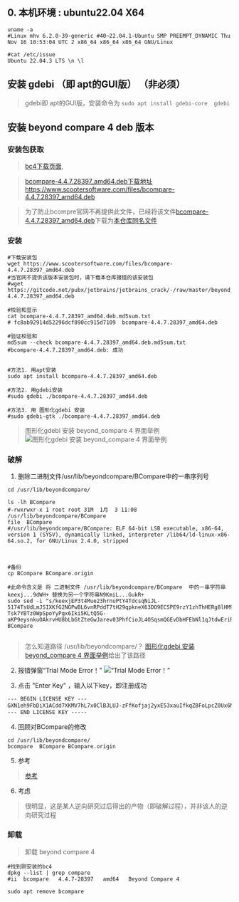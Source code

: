 ## 0. 本机环境 : ubuntu22.04 X64
```shell
uname -a
#Linux mhv 6.2.0-39-generic #40~22.04.1-Ubuntu SMP PREEMPT_DYNAMIC Thu Nov 16 10:53:04 UTC 2 x86_64 x86_64 x86_64 GNU/Linux

#cat /etc/issue
Ubuntu 22.04.3 LTS \n \l
```


## 安装 gdebi （即 apt的GUI版）  （非必须） 

> gdebi即 apt的GUI版，安装命令为  ```sudo apt install gdebi-core  gdebi```




## 安装 beyond compare 4 deb 版本
### 安装包获取

> [bc4下载页面](https://www.scootersoftware.com/download), 

> [bcompare-4.4.7.28397_amd64.deb下载地址 https://www.scootersoftware.com/files/bcompare-4.4.7.28397_amd64.deb ](https://www.scootersoftware.com/files/bcompare-4.4.7.28397_amd64.deb)

> 为了防止bcompre官网不再提供此文件，已经将该文件[bcompare-4.4.7.28397_amd64.deb](https://www.scootersoftware.com/files/bcompare-4.4.7.28397_amd64.deb)下载为[本仓库同名文件](https://gitcode.net/pubx/jetbrains/jetbrains_crack/-/raw/master/beyond_compare/bcompare-4.4.7.28397_amd64.deb)

###  安装
```shell
#下载安装包
wget https://www.scootersoftware.com/files/bcompare-4.4.7.28397_amd64.deb
#当官网不提供该版本安装包时，请下载本仓库报错的该安装包
#wget https://gitcode.net/pubx/jetbrains/jetbrains_crack/-/raw/master/beyond_compare/bcompare-4.4.7.28397_amd64.deb

#校验和显示
cat bcompare-4.4.7.28397_amd64.deb.md5sum.txt
# fc8ab92914d52296dcf890cc915d7109  bcompare-4.4.7.28397_amd64.deb

#验证校验和
md5sum --check bcompare-4.4.7.28397_amd64.deb.md5sum.txt
#bcompare-4.4.7.28397_amd64.deb: 成功


#方法1. 用apt安装
sudo apt install bcompare-4.4.7.28397_amd64.deb

#方法2. 用gdebi安装
#sudo gdebi ./bcompare-4.4.7.28397_amd64.deb

#方法3. 用 图形化gdebi 安装
#sudo gdebi-gtk ./bcompare-4.4.7.28397_amd64.deb

```

> 图形化gdebi 安装 beyond_compare 4 界面举例
![图形化gdebi 安装 beyond_compare 4 界面举例](https://gitcode.net/pubx/jetbrains/jetbrains_crack/-/raw/master/beyond_compare/gdebi-gtk-demo.png)


### 破解
1.  删除二进制文件/usr/lib/beyondcompare/BCompare中的一串序列号 
```shell
cd /usr/lib/beyondcompare/

ls -lh BCompare
#-rwxrwxr-x 1 root root 31M  1月  3 11:08 /usr/lib/beyondcompare/BCompare
file  BCompare
#/usr/lib/beyondcompare/BCompare: ELF 64-bit LSB executable, x86-64, version 1 (SYSV), dynamically linked, interpreter /lib64/ld-linux-x86-64.so.2, for GNU/Linux 2.4.0, stripped



#备份
cp BCompare BCompare.origin

#此命令含义是 将 二进制文件 /usr/lib/beyondcompare/BCompare  中的一串字符串keexj...9dWH+ 替换为另一个字符串N9KmiL...GukR+ 
sudo sed -i "s/keexjEP3t4Mue23hrnuPtY4TdcsqNiJL-5174TsUdLmJSIXKfG2NGPwBL6vnRPddT7tH29qpkneX63DO9ECSPE9rzY1zhThHERg8lHM9IBFT+rVuiY823aQJuqzxCKIE1bcDqM4wgW01FH6oCBP1G4ub01xmb4BGSUG6ZrjxWHJyNLyIlGvOhoY2HAYzEtzYGwxFZn2JZ66o4RONkXjX0DF9EzsdUef3UAS+JQ+fCYReLawdjEe6tXCv88GKaaPKWxCeaUL9PejICQgRQOLGOZtZQkLgAelrOtehxz5ANOOqCaJgy2mJLQVLM5SJ9Dli909c5ybvEhVmIC0dc9dWH+/N9KmiLVlKMU7RJqnE+WXEEPI1SgglmfmLc1yVH7dqBb9ehOoKG9UE+HAE1YvH1XX2XVGeEqYUY-Tsk7YBTz0WpSpoYyPgx6Iki5KLtQ5G-aKP9eysnkuOAkrvHU8bLbGtZteGwJarev03PhfCioJL4OSqsmQGEvDbHFEbNl1qJtdwEriR+VNZts9vNNLk7UGfeNwIiqpxjk4Mn09nmSd8FhM4ifvcaIbNCRoMPGl6KU12iseSe+w+1kFsLhX+OhQM8WXcWV10cGqBzQE9OqOLUcg9n0krrR3KrohstS9smTwEx9olyLYppvC0p5i7dAx2deWvM1ZxKNs0BvcXGukR+/g" BCompare


```

> 怎么知道路径 /usr/lib/beyondcompare/？  [图形化gdebi 安装 beyond_compare 4 界面举例](https://gitcode.net/pubx/jetbrains/jetbrains_crack/-/raw/master/beyond_compare/gdebi-gtk-demo.png)给出了该路径

2. 报错弹窗“Trial Mode Error！”
![“Trial Mode Error！”](https://gitcode.net/pubx/jetbrains/jetbrains_crack/-/raw/master/beyond_compare/beyond_compare_4_Trial_Mode_Error.png)

3. 点击 "Enter Key" ，输入以下key，即注册成功
```txt
--- BEGIN LICENSE KEY ---
GXN1eh9FbDiX1ACdd7XKMV7hL7x0ClBJLUJ-zFfKofjaj2yxE53xauIfkqZ8FoLpcZ0Ux6McTyNmODDSvSIHLYhg1QkTxjCeSCk6ARz0ABJcnUmd3dZYJNWFyJun14rmGByRnVPL49QH+Rs0kjRGKCB-cb8IT4Gf0Ue9WMQ1A6t31MO9jmjoYUeoUmbeAQSofvuK8GN1rLRv7WXfUJ0uyvYlGLqzq1ZoJAJDyo0Kdr4ThF-IXcv2cxVyWVW1SaMq8GFosDEGThnY7C-SgNXW30jqAOgiRjKKRX9RuNeDMFqgP2cuf0NMvyMrMScnM1ZyiAaJJtzbxqN5hZOMClUTE+++
--- END LICENSE KEY -----
```

4. 回顾对BCompare的修改
```shell
cd /usr/lib/beyondcompare/
bcompare  BCompare BCompare.origin
```

5. 参考
> [参考](https://blog.tsingmac.com/prolions/servertech/linux/2682/)

6. 考虑
> 很明显，这是某人逆向研究过后得出的产物（即破解过程），并非该人的逆向研究过程

###  卸载
> 卸载 beyond compare 4
```shell
#找到刚安装的bc4
dpkg --list | grep compare
#ii  bcompare   4.4.7-28397   amd64   Beyond Compare 4

sudo apt remove bcompare
```
